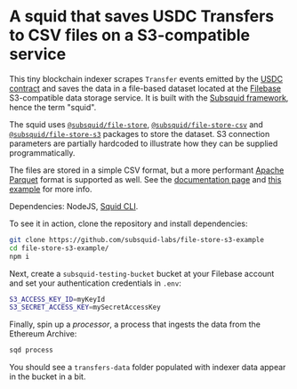 # A squid that saves USDC Transfers to CSV files on a S3-compatible service

This tiny blockchain indexer scrapes `Transfer` events emitted by the [USDC contract](https://etherscan.io/address/0xa0b86991c6218b36c1d19d4a2e9eb0ce3606eb48) and saves the data in a file-based dataset located at the [Filebase](https://filebase.com) S3-compatible data storage service. It is built with the [Subsquid framework](https://subsquid.io), hence the term "squid".

The squid uses [`@subsquid/file-store`](https://docs.subsquid.io/basics/store/file-store/), [`@subsquid/file-store-csv`](https://docs.subsquid.io/basics/store/file-store/csv-table/) and [`@subsquid/file-store-s3`](https://docs.subsquid.io/basics/store/file-store/s3-dest/) packages to store the dataset. S3 connection parameters are partially hardcoded to illustrate how they can be supplied programmatically.

The files are stored in a simple CSV format, but a more performant [Apache Parquet](https://parquet.apache.org) format is supported as well. See the [documentation page](https://docs.subsquid.io/basics/store/file-store/parquet-table/) and [this example](https://github.com/subsquid-labs/file-store-parquet-example) for more info.

Dependencies: NodeJS, [Squid CLI](https://docs.subsquid.io/squid-cli).

To see it in action, clone the repository and install dependencies:
```bash
git clone https://github.com/subsquid-labs/file-store-s3-example
cd file-store-s3-example/
npm i
```
Next, create a `subsquid-testing-bucket` bucket at your Filebase account and set your authentication credentials in `.env`:
```bash
S3_ACCESS_KEY_ID=myKeyId
S3_SECRET_ACCESS_KEY=mySecretAccessKey
```
Finally, spin up a *processor*, a process that ingests the data from the Ethereum Archive:
```bash
sqd process
```
You should see a `transfers-data` folder populated with indexer data appear in the bucket in a bit.
